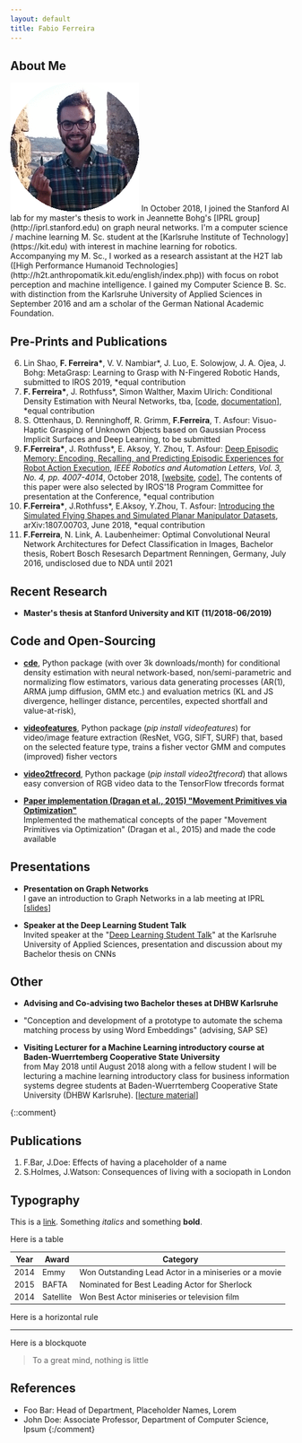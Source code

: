```yaml
---
layout: default
title: Fabio Ferreira
---
```


## About Me

<img class="profile-picture" src="pic.gif">
In October 2018, I joined the Stanford AI lab for my master's thesis to work in Jeannette Bohg's [IPRL group](http://iprl.stanford.edu) on graph neural networks. I'm a computer science / machine learning M. Sc. student at the [Karlsruhe Institute of Technology](https://kit.edu) with interest in machine learning for robotics. Accompanying my M. Sc., I worked as a research assistant at the H2T lab ([High Performance Humanoid Technologies](http://h2t.anthropomatik.kit.edu/english/index.php)) with focus on robot perception and machine intelligence. I gained my Computer Science B. Sc. with distinction from the Karlsruhe University of Applied Sciences in September 2016 and am a scholar of the German National Academic Foundation.

## Pre-Prints and Publications
6. Lin Shao, **F. Ferreira\***, V. V. Nambiar\*, J. Luo, E. Solowjow, J. A. Ojea, J. Bohg: MetaGrasp: Learning to Grasp with N-Fingered Robotic Hands, submitted to IROS 2019, *equal contribution
5. **F. Ferreira\***, J. Rothfuss\*, Simon Walther, Maxim Ulrich: Conditional Density Estimation with Neural Networks, tba, [[code](https://github.com/freelunchtheorem/Conditional_Density_Estimation/), [documentation](https://jonasrothfuss.github.io/Conditional_Density_Estimation)], *equal contribution
4. S. Ottenhaus, D. Renninghoff, R. Grimm, **F.Ferreira**, T. Asfour: Visuo-Haptic Grasping of Unknown Objects based on Gaussian Process Implicit Surfaces and Deep Learning, to be submitted
3. **F.Ferreira\***, J. Rothfuss\*, E. Aksoy, Y. Zhou, T. Asfour: [Deep Episodic Memory: Encoding, Recalling, and Predicting Episodic Experiences for Robot Action Execution](https://arxiv.org/abs/1801.04134), *IEEE Robotics and Automation Letters, Vol. 3, No. 4, pp. 4007-4014*, October 2018, [[website](http://h2t-projects.webarchiv.kit.edu/Projects/episodicmemory), [code](https://github.com/jonasrothfuss/DeepEpisodicMemory)], The contents of this paper were also selected by IROS'18 Program Committee for presentation at the Conference, *equal contribution
2. **F.Ferreira\***, J.Rothfuss\*, E.Aksoy, Y.Zhou, T. Asfour: [Introducing the Simulated Flying Shapes and Simulated Planar Manipulator Datasets](https://arxiv.org/abs/1807.00703), arXiv:1807.00703, June 2018, *equal contribution
1. **F.Ferreira**, N. Link, A. Laubenheimer: Optimal Convolutional Neural Network Architectures for Defect Classification in Images, Bachelor thesis, Robert Bosch Resesarch Department Renningen, Germany, July 2016, undisclosed due to NDA until 2021


## Recent Research

+ __Master's thesis at Stanford University and KIT (11/2018-06/2019)__


## Code and Open-Sourcing
+ **[cde](https://github.com/freelunchtheorem/Conditional_Density_Estimation)**, Python package (with over 3k downloads/month) for conditional density estimation with neural network-based, non/semi-parametric and normalizing flow estimators, various data generating processes (AR(1), ARMA jump diffusion, GMM etc.) and evaluation metrics (KL and JS divergence, hellinger distance, percentiles, expected shortfall and value-at-risk), 

+ **[videofeatures](https://github.com/jonasrothfuss/videofeatures)**, Python package (*pip install videofeatures*) for video/image feature extraction (ResNet, VGG, SIFT, SURF) that, based on the selected feature type, trains a fisher vector GMM and computes (improved) fisher vectors

+ **[video2tfrecord](https://github.com/ferreirafabio/video2tfrecord)**, Python package (*pip install video2tfrecord*) that allows easy conversion of RGB video data to the TensorFlow tfrecords format

+ __[Paper implementation (Dragan et al., 2015) "Movement Primitives via Optimization"](https://github.com/ferreirafabio/movement_primitives_via_optimization)__ <br/>
Implemented the mathematical concepts of the paper "Movement Primitives via Optimization" (Dragan et al., 2015) and made the code available

## Presentations
+ __Presentation on Graph Networks__<br/>
I gave an introduction to Graph Networks in a lab meeting at IPRL [[slides](https://www.dropbox.com/sh/dnjnjggevvxo8jl/AAA5B2f7QP7LW7YIqjYeElvia?dl=0)]

+ __Speaker at the Deep Learning Student Talk__ <br/>
Invited speaker at the "[Deep Learning Student Talk](https://ferreirafabio.github.io/data/posterdl.pdf)" at the Karlsruhe University of Applied Sciences, presentation and discussion about my Bachelor thesis on CNNs

## Other
+ __Advising and Co-advising two Bachelor theses at DHBW Karlsruhe__<br/>
- "Conception and development of a prototype to automate the schema matching process by using Word Embeddings" (advising, SAP SE)

+ __Visiting Lecturer for a Machine Learning introductory course at Baden-Wuerrtemberg Cooperative State University__<br/>
from May 2018 until August 2018 along with a fellow student I will be lecturing a machine learning introductory class for business information systems degree students at Baden-Wuerrtemberg Cooperative State University (DHBW Karlsruhe). [[lecture material](https://github.com/ferreirafabio/Intro_to_ML_DHBW)]

{::comment}
## Publications

1. F.Bar, J.Doe: Effects of having a placeholder of a name
2. S.Holmes, J.Watson: Consequences of living with a sociopath in London

## Typography

This is a [link](http://google.com). Something *italics* and something **bold**.

Here is a table

Year | Award | Category
-----|-------|--------
2014 | Emmy  | Won Outstanding Lead Actor in a miniseries or a movie
2015 | BAFTA | Nominated for Best Leading Actor for Sherlock
2014 | Satellite | Won Best Actor miniseries or television film

Here is a horizontal rule

---

Here is a blockquote

> To a great mind, nothing is little

## References

* Foo Bar: Head of Department, Placeholder Names, Lorem
* John Doe: Associate Professor, Department of Computer Science, Ipsum
{:/comment}
